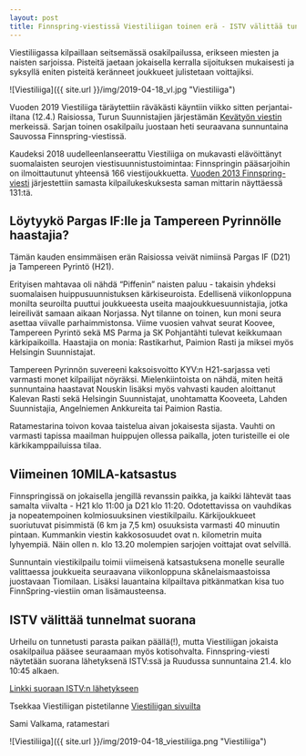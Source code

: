```yaml
---
layout: post
title: Finnspring-viestissä Viestiliigan toinen erä - ISTV välittää tunnelmat suorana
---
```


Viestiliigassa kilpaillaan seitsemässä osakilpailussa, erikseen miesten ja naisten sarjoissa. Pisteitä jaetaan jokaisella kerralla sijoituksen mukaisesti ja syksyllä eniten pisteitä keränneet joukkueet julistetaan voittajiksi.

![Viestiliiga]({{ site.url }}/img/2019-04-18_vl.jpg "Viestiliiga")

Vuoden 2019 Viestiliiga täräytettiin räväkästi käyntiin viikko sitten perjantai-iltana (12.4.) Raisiossa, Turun Suunnistajien järjestämän [Kevätyön viestin](https://tus.fi/kyv2019) merkeissä. Sarjan toinen osakilpailu juostaan heti seuraavana sunnuntaina Sauvossa Finnspring-viestissä.

Kaudeksi 2018 uudelleenlanseerattu Viestiliiga on mukavasti elävöittänyt suomalaisten seurojen viestisuunnistustoimintaa: Finnspringin pääsarjoihin on ilmoittautunut yhteensä 166 viestijoukkuetta. [Vuoden 2013 Finnspring-viesti](http://www.paimionrasti.fi/kilpailut/13/finnspring/) järjestettiin samasta kilpailukeskuksesta saman mittarin näyttäessä 131:tä.

## Löytyykö Pargas IF:lle ja Tampereen Pyrinnölle haastajia?

Tämän kauden ensimmäisen erän Raisiossa veivät nimiinsä Pargas IF (D21) ja Tampereen Pyrintö (H21).

Erityisen mahtavaa oli nähdä “Piffenin” naisten paluu - takaisin yhdeksi suomalaisen huippusuunnistuksen kärkiseuroista. 
Edellisenä viikonloppuna monilta seuroilta puuttui joukkueesta useita maajoukkuesuunnistajia, jotka leireilivät samaan aikaan Norjassa. Nyt tilanne on toinen, kun moni seura asettaa viivalle parhaimmistonsa.
Viime vuosien vahvat seurat Koovee, Tampereen Pyrintö sekä MS Parma ja SK Pohjantähti tulevat keikkumaan kärkipaikoilla. Haastajia on monia: Rastikarhut, Paimion Rasti ja miksei myös Helsingin Suunnistajat.

Tampereen Pyrinnön suvereeni kaksoisvoitto KYV:n H21-sarjassa veti varmasti monet kilpailijat nöyräksi. 
Mielenkiintoista on nähdä, miten heitä sunnuntaina haastavat Nouskin lisäksi myös vahvasti kauden aloittanut Kalevan Rasti sekä Helsingin Suunnistajat, unohtamatta Kooveeta, Lahden Suunnistajia, Angelniemen Ankkureita tai Paimion Rastia.

Ratamestarina toivon kovaa taistelua aivan jokaisesta sijasta. Vauhti on varmasti tapissa maailman huippujen ollessa paikalla, joten turisteille ei ole kärkikamppailuissa tilaa.

## Viimeinen 10MILA-katsastus

Finnspringissä on jokaisella jengillä revanssin paikka, ja kaikki lähtevät taas samalta viivalta - H21 klo 11:00 ja D21 klo 11:20. 
Odotettavissa on vauhdikas ja nopeatempoinen kolmiosuuksinen viestikilpailu. Kärkijoukkueet suoriutuvat pisimmistä (6 km ja 7,5 km) osuuksista varmasti 40 minuutin pintaan. Kummankin viestin kakkososuudet ovat n. kilometrin muita lyhyempiä.
Näin ollen n. klo 13.20 molempien sarjojen voittajat ovat selvillä.

Sunnuntain viestikilpailu toimii viimeisenä katsastuksena monelle seuralle valittaessa joukkueita seuraavana viikonloppuna skånelaismaastoissa juostavaan Tiomilaan. Lisäksi lauantaina kilpailtava pitkänmatkan kisa tuo FinnSpring-viestiin oman lisämausteensa.

## ISTV välittää tunnelmat suorana

Urheilu on tunnetusti parasta paikan päällä(!), mutta Viestiliigan jokaista osakilpailua pääsee seuraamaan myös kotisohvalta. 
Finnspring-viesti näytetään suorana lähetyksenä ISTV:ssä ja Ruudussa sunnuntaina 21.4. klo 10:45 alkaen.

[Linkki suoraan ISTV:n lähetykseen](https://www.is.fi/muutlajit/art-2000006073763.html)

Tsekkaa Viestiliigan pistetilanne [Viestiliigan sivuilta](http://www.suunnistus.net/viestiliiga/)
  
    
Sami Valkama, ratamestari


![Viestiliiga]({{ site.url }}/img/2019-04-18_viestiliiga.png "Viestiliiga")
